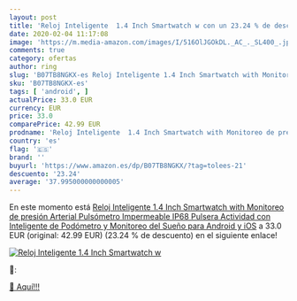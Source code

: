 ```yaml
---
layout: post
title: 'Reloj Inteligente  1.4 Inch Smartwatch w con un 23.24 % de descuento'
date: 2020-02-04 11:17:08
image: 'https://m.media-amazon.com/images/I/516OlJGOkDL._AC_._SL400_.jpg'
comments: true
category: ofertas
author: ring
slug: 'B07TB8NGKX-es Reloj Inteligente 1.4 Inch Smartwatch with Monitoreo de...'
sku: 'B07TB8NGKX-es'
tags: [ 'android', ]
actualPrice: 33.0 EUR
currency: EUR
price: 33.0
comparePrice: 42.99 EUR
prodname: 'Reloj Inteligente  1.4 Inch Smartwatch with Monitoreo de presión Arterial  Pulsómetro Impermeable IP68 Pulsera Actividad con Inteligente de Podómetro y Monitoreo del Sueño para Android y iOS'
country: 'es'
flag: '🇪🇸'
brand: ''
buyurl: 'https://www.amazon.es/dp/B07TB8NGKX/?tag=tolees-21'
descuento: '23.24'
average: '37.995000000000005'
---
```


En este momento está [Reloj Inteligente  1.4 Inch Smartwatch with Monitoreo de presión Arterial  Pulsómetro Impermeable IP68 Pulsera Actividad con Inteligente de Podómetro y Monitoreo del Sueño para Android y iOS](https://www.amazon.es/dp/B07TB8NGKX/?tag=tolees-21) a 33.0 EUR (original: 42.99 EUR) (23.24 %  de descuento) en el siguiente enlace!

[![Reloj Inteligente  1.4 Inch Smartwatch w](https://m.media-amazon.com/images/I/516OlJGOkDL._AC_._SL400_.jpg)](https://www.amazon.es/dp/B07TB8NGKX/?tag=tolees-21)

🔎:


[🛒 Aquí!!!](https://www.amazon.es/dp/B07TB8NGKX/?tag=tolees-21)
